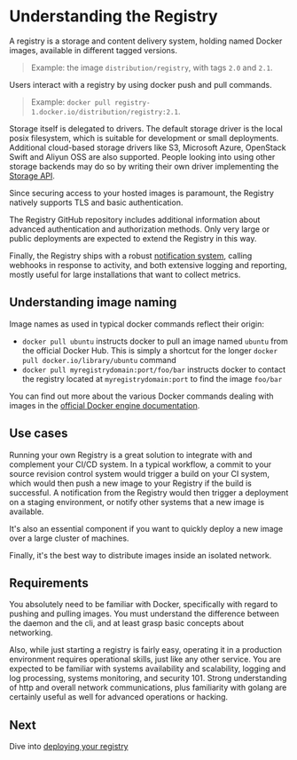 <!--[metadata]>
+++
title = "Understanding the Registry"
description = "Explains what the Registry is, basic use cases and requirements"
keywords = ["registry, on-prem, images, tags, repository, distribution, use cases, requirements"]
[menu.main]
parent="smn_registry"
weight=2
+++
<![end-metadata]-->

# Understanding the Registry

A registry is a storage and content delivery system, holding named Docker images, available in different tagged versions.

  > Example: the image `distribution/registry`, with tags `2.0` and `2.1`.

Users interact with a registry by using docker push and pull commands.

  > Example: `docker pull registry-1.docker.io/distribution/registry:2.1`.

Storage itself is delegated to drivers. The default storage driver is the local posix filesystem, which is suitable for development or small deployments. Additional cloud-based storage drivers like S3, Microsoft Azure, OpenStack Swift and Aliyun OSS are also supported. People looking into using other storage backends may do so by writing their own driver implementing the [Storage API](storagedrivers.md).

Since securing access to your hosted images is paramount, the Registry natively supports TLS and basic authentication.

The Registry GitHub repository includes additional information about advanced authentication and authorization methods. Only very large or public deployments are expected to extend the Registry in this way.

Finally, the Registry ships with a robust [notification system](notifications.md), calling webhooks in response to activity, and both extensive logging and reporting, mostly useful for large installations that want to collect metrics.

## Understanding image naming

Image names as used in typical docker commands reflect their origin:

 * `docker pull ubuntu` instructs docker to pull an image named `ubuntu` from the official Docker Hub. This is simply a shortcut for the longer `docker pull docker.io/library/ubuntu` command
 * `docker pull myregistrydomain:port/foo/bar` instructs docker to contact the registry located at `myregistrydomain:port` to find the image `foo/bar`

You can find out more about the various Docker commands dealing with images in the [official Docker engine documentation](https://docs.docker.com/reference/commandline/cli/).

## Use cases

Running your own Registry is a great solution to integrate with and complement your CI/CD system. In a typical workflow, a commit to your source revision control system would trigger a build on your CI system, which would then push a new image to your Registry if the build is successful. A notification from the Registry would then trigger a deployment on a staging environment, or notify other systems that a new image is available.

It's also an essential component if you want to quickly deploy a new image over a large cluster of machines.

Finally, it's the best way to distribute images inside an isolated network.

## Requirements

You absolutely need to be familiar with Docker, specifically with regard to pushing and pulling images. You must understand the difference between the daemon and the cli, and at least grasp basic concepts about networking.

Also, while just starting a registry is fairly easy, operating it in a production environment requires operational skills, just like any other service. You are expected to be familiar with systems availability and scalability, logging and log processing, systems monitoring, and security 101. Strong understanding of http and overall network communications, plus familiarity with golang are certainly useful as well for advanced operations or hacking.

## Next

Dive into [deploying your registry](deploying.md)

